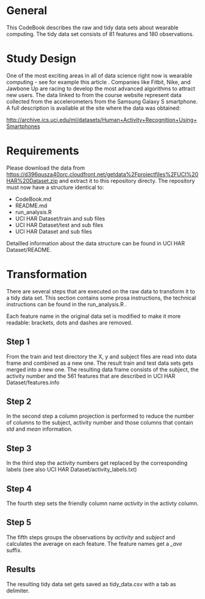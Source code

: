 # General

This CodeBook describes the raw and tidy data sets about wearable computing. The tidy data set consists of 81 features and 180 observations.

# Study Design


One of the most exciting areas in all of data science right now is wearable computing - see for example this article . Companies like Fitbit, Nike, and Jawbone Up are racing to develop the most advanced algorithms to attract new users. The data linked to from the course website represent data collected from the accelerometers from the Samsung Galaxy S smartphone. A full description is available at the site where the data was obtained: 

http://archive.ics.uci.edu/ml/datasets/Human+Activity+Recognition+Using+Smartphones 


# Requirements


Please download the data from https://d396qusza40orc.cloudfront.net/getdata%2Fprojectfiles%2FUCI%20HAR%20Dataset.zip and extract it to this repository directy. The repository must now have a structure identical to:

* CodeBook.md 
* README.md
* run_analysis.R
* UCI HAR Dataset/train and sub files
* UCI HAR Dataset/test and sub files
* UCI HAR Dataset and sub files

Detailled information about the data structure can be found in UCI HAR Dataset/README.


# Transformation

There are several steps that are executed on the raw data to transform it to a tidy data set. This section contains some prosa instructions, the technical instructions can be found in the run_analysis.R .

Each feature name in the original data set is modified to make it more readable: brackets, dots and dashes are removed.

## Step 1
From the train and test directory the X, y and subject files are read into data frame and combined as a new one. The result train and test data sets gets merged into a new one. The resulting data frame consists of the subject, the activity number and the 561 features that are described in UCI HAR Dataset/features.info

## Step 2
In the second step a column projection is performed to reduce the number of columns to the subject, activity number and those columns that contain *std* and *mean* information.

## Step 3
In the third step the activity numbers get replaced by the corresponding labels (see also UCI HAR Dataset/activity_labels.txt)

## Step 4
The fourth step sets the friendly column name *activity* in the activty column.

## Step 5
The fifth steps groups the observations by *activity* and *subject* and calculates the average on each feature. The feature names get a *_ave* suffix.

## Results
The resulting tidy data set gets saved as tidy_data.csv with a tab as delimiter.

